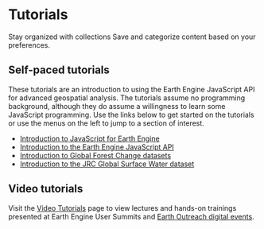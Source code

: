  
#  Tutorials
Stay organized with collections  Save and categorize content based on your preferences. 
## Self-paced tutorials
These tutorials are an introduction to using the Earth Engine JavaScript API for advanced geospatial analysis. The tutorials assume no programming background, although they do assume a willingness to learn some JavaScript programming. Use the links below to get started on the tutorials or use the menus on the left to jump to a section of interest.
  * [Introduction to JavaScript for Earth Engine](https://developers.google.com/earth-engine/tutorials/tutorial_js_01)
  * [Introduction to the Earth Engine JavaScript API](https://developers.google.com/earth-engine/tutorials/tutorial_api_01)
  * [Introduction to Global Forest Change datasets](https://developers.google.com/earth-engine/tutorials/tutorial_forest_01)
  * [Introduction to the JRC Global Surface Water dataset](https://developers.google.com/earth-engine/tutorials/tutorial_global_surface_water_01)


## Video tutorials
Visit the [Video Tutorials](https://developers.google.com/earth-engine/tutorials/videos) page to view lectures and hands-on trainings presented at Earth Engine User Summits and [Earth Outreach digital events](https://earthoutreachonair.withgoogle.com/). 
